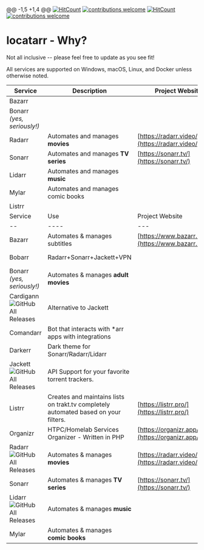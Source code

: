 @@ -1,5 +1,4 @@
[![HitCount](http://hits.dwyl.com/rustyshackleford36/locatarr.svg)](http://hits.dwyl.com/rustyshackleford36/locatarr)
[![contributions welcome](https://img.shields.io/badge/contributions-welcome-brightgreen.svg?style=flat)](https://github.com/rustyshackleford36/locatarr/issues)
[![HitCount](http://hits.dwyl.com/rustyshackleford36/locatarr.svg)](http://hits.dwyl.com/rustyshackleford36/locatarr) [![contributions welcome](https://img.shields.io/badge/contributions-welcome-brightgreen.svg?style=flat)](https://github.com/rustyshackleford36/locatarr/issues)


# locatarr - Why? 
Not all inclusive -- please feel free to update as you see fit!

All services are supported on Windows, macOS, Linux, and Docker unless otherwise noted. 

| Service | Description | Project Website | Github | Reddit | 
|-|-----|---|---|-|
| Bazarr| 
| Bonarr<br>_(yes, seriously!)_ | 
| Radarr | Automates and manages **movies** | [https://radarr.video/](https://radarr.video/) |  [https://github.com/Radarr/Radarr] | [/r/Radarr](http://reddit.com/r/Radarr) 
| Sonarr | Automates and manages **TV series** | [https://sonarr.tv/](https://sonarr.tv/) | [https://github.com/Sonarr/Sonarr](https://github.com/Sonarr/Sonarr) | [/r/Sonarr](http://reddit.com/r/sonarr) |
| Lidarr | Automates and manages **music**
| Mylar | Automates and manages comic books 
| Listrr
| Service | Use| Project Website | Github | Reddit | 
|--|----|---|---|-|
| Bazarr | Automates & manages subtitles | [https://www.bazarr.media](https://www.bazarr.media/) | [https://github.com/morpheus65535/bazarr](https://github.com/morpheus65535/bazarr) | 
|Bobarr | Radarr+Sonarr+Jackett+VPN | | [https://github.com/iam4x/bobarr](https://github.com/iam4x/bobarr) | 
| Bonarr<br>_(yes, seriously!)_ | Automates & manages **adult movies** | | [https://github.com/bonarr/Bonarr](https://github.com/bonarr/Bonarr)
| Cardigann ![GitHub All Releases](https://img.shields.io/github/downloads/cardigann/cardigann/total)| Alternative to Jackett | | [https://github.com/cardigann/cardigann](https://github.com/cardigann/cardigann)
| Comandarr | Bot that interacts with *arr apps with integrations | | [https://github.com/Commandarr/Commandarr](https://github.com/Commandarr/Commandarr)
| Darkerr | Dark theme for Sonarr/Radarr/Lidarr | | [https://github.com/iFelix18/Darkerr](https://github.com/iFelix18/Darkerr)
| Jackett ![GitHub All Releases](https://img.shields.io/github/downloads/jackett/jackett/total)| API Support for your favorite torrent trackers. | | [https://github.com/Jackett/Jackett](https://github.com/Jackett/Jackett) | [/r/Jackett](http://reddit.com/r/jackett)
| Listrr | Creates and maintains lists on trakt.tv completely automated based on your filters. | [https://listrr.pro/](https://listrr.pro/) | [https://github.com/TheUltimateC0der/Listrr](https://github.com/TheUltimateC0der/Listrr) | 
| Organizr| HTPC/Homelab Services Organizer - Written in PHP| [https://organizr.app/](https://organizr.app/) | [https://github.com/causefx/Organizr](https://github.com/causefx/Organizr) |[/r/Organizr](http://reddit.com/r/organizr) 
| Radarr ![GitHub All Releases](https://img.shields.io/github/downloads/radarr/radarr/total)| Automates & manages **movies** | [https://radarr.video/](https://radarr.video/) |  [https://github.com/Radarr/Radarr](https://github.com/Radarr/Radarr) | [/r/Radarr](http://reddit.com/r/Radarr) 
| Sonarr | Automates & manages **TV series** | [https://sonarr.tv/](https://sonarr.tv/) | [https://github.com/Sonarr/Sonarr](https://github.com/Sonarr/Sonarr) | [/r/Sonarr](http://reddit.com/r/sonarr) |
| Lidarr ![GitHub All Releases](https://img.shields.io/github/downloads/lidarr/lidarr/total) | Automates & manages **music**
| Mylar | Automates & manages **comic books**







